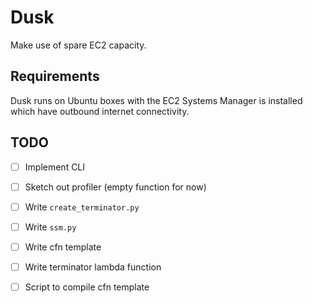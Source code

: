# Dusk

Make use of spare EC2 capacity.

## Requirements

Dusk runs on Ubuntu boxes with the EC2 Systems Manager is installed which have outbound internet connectivity.


## TODO

- [  ] Implement CLI
- [  ] Sketch out profiler (empty function for now)
- [  ] Write `create_terminator.py`
- [  ] Write `ssm.py`
- [  ] Write cfn template
- [  ] Write terminator lambda function
- [  ] Script to compile cfn template

